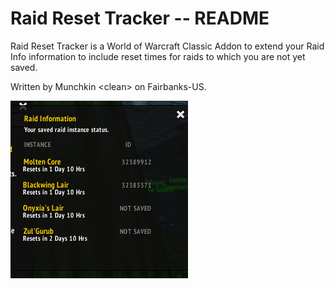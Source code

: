 Raid Reset Tracker -- README
=================
Raid Reset Tracker is a World of Warcraft Classic Addon to extend your Raid Info information to include reset times for raids to which you are not yet saved.

Written by Munchkin \<clean\> on Fairbanks-US.

![example](https://raw.githubusercontent.com/fjaros/raidresettracker/master/example.png)
